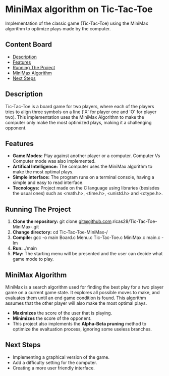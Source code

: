 # **MiniMax algorithm on Tic-Tac-Toe**
Implementation of the classic game (Tic-Tac-Toe) using the MiniMax algorithm to optimize plays made by the computer.

## **Content Board**
- [Description](#description)
- [Features](#features)
- [Running The Project](#running-the-project)
- [MiniMax Algorithm](#minimax-algorithm)
- [Next Steps](#next-steps)

## **Description**
Tic-Tac-Toe is a board game for two players, where each of the players tries to align three symbols on a line ('X' for player one and 'O' for player two). This implementation uses the MiniMax Algorithm to make the computer only make the most optimized plays, making it a challenging opponent.

## **Features**
- **Game Modes:** Play against another player or a computer. Computer Vs Computer mode was also implemented.
- **Artifical Intelligence:** The computer uses the MiniMax algorithm to make the most optimal plays.
- **Simple interface:** The program runs on a terminal console, having a simple and easy to read interface.
- **Tecnologys:** Project made on the C language using libraries (besisdes the usual ones) such as <math.h>, <time.h>, <unistd.h> and <ctype.h>.


## **Running The Project**
1. **Clone the repository:**
    git clone git@github.com:ricas28/Tic-Tac-Toe-MiniMax-.git
2. **Change directory:**
    cd Tic-Tac-Toe-MiniMax-/
3. **Compile:**
    gcc -o main Board.c Menu.c Tic-Tac-Toe.c MiniMax.c main.c -lm
4. **Run:**
    ./main
5. **Play:**
    The starting menu will be presented and the user can decide what game mode to play.

## **MiniMax Algorithm**
MiniMax is a search algorithm used for finding the best play for a two player game on a current game state. It explores all possible moves to make, and evaluates them until an end game condition is found. This algorithm assumes that the other player will also make the most optimal plays.
- **Maximizes** the score of the user that is playing.
- **Minimizes** the score of the opponent.
- This project also implements the **Alpha-Beta pruning** method to optimize the evaltuation process, ignoring some useless branches.

## **Next Steps**
- Implementing a graphical version of the game.
- Add a difficulty setting for the computer.
- Creating a more user friendly interface.


